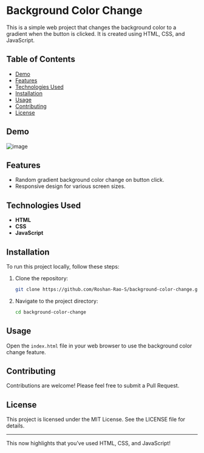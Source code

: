 # Background Color Change

This is a simple web project that changes the background color to a gradient when the button is clicked. It is created using HTML, CSS, and JavaScript.

## Table of Contents

- [Demo](#demo)
- [Features](#features)
- [Technologies Used](#technologies-used)
- [Installation](#installation)
- [Usage](#usage)
- [Contributing](#contributing)
- [License](#license)

## Demo

![image](https://github.com/user-attachments/assets/c5609bc2-b51d-4956-93c8-0446aa9d60be)


## Features

- Random gradient background color change on button click.
- Responsive design for various screen sizes.

## Technologies Used

- **HTML**
- **CSS**
- **JavaScript**

## Installation

To run this project locally, follow these steps:

1. Clone the repository:
   ```bash
   git clone https://github.com/Roshan-Rao-S/background-color-change.git
   ```

2. Navigate to the project directory:
   ```bash
   cd background-color-change
   ```

## Usage

Open the `index.html` file in your web browser to use the background color change feature.

## Contributing

Contributions are welcome! Please feel free to submit a Pull Request.

## License

This project is licensed under the MIT License. See the LICENSE file for details.

---

This now highlights that you’ve used HTML, CSS, and JavaScript!
